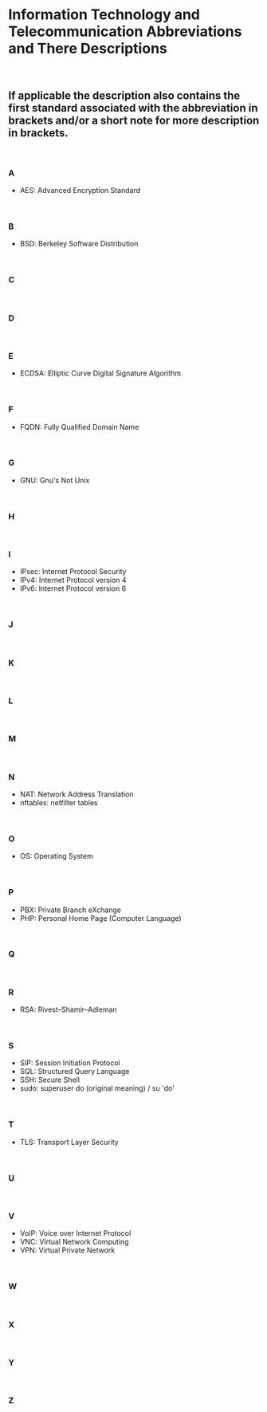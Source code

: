 # Information Technology and Telecommunication Abbreviations and There Descriptions

<br>

## If applicable the description also contains the first standard associated with the abbreviation in brackets and/or a short note for more description in brackets.

<br>

### A
- AES: Advanced Encryption Standard

<br>

### B
- BSD: Berkeley Software Distribution

<br>

### C

<br>

### D

<br>

### E
- ECDSA: Elliptic Curve Digital Signature Algorithm

<br>

### F
- FQDN: Fully Qualified Domain Name

<br>

### G
- GNU: Gnu's Not Unix

<br>

### H

<br>

### I
- IPsec: Internet Protocol Security
- IPv4: Internet Protocol version 4
- IPv6: Internet Protocol version 6

<br>

### J

<br>

### K

<br>

### L

<br>

### M

<br>

### N
- NAT: Network Address Translation
- nftables: netfilter tables

<br>

### O
- OS: Operating System

<br>

### P
- PBX: Private Branch eXchange
- PHP: Personal Home Page (Computer Language)

<br>

### Q

<br>

### R
- RSA: Rivest–Shamir–Adleman

<br>

### S
- SIP: Session Initiation Protocol
- SQL: Structured Query Language
- SSH: Secure Shell
- sudo: superuser do (original meaning) / su 'do'

<br>

### T
- TLS: Transport Layer Security

<br>

### U

<br>

### V
- VoIP: Voice over Internet Protocol
- VNC: Virtual Network Computing
- VPN: Virtual Private Network

<br>

### W

<br>

### X

<br>

### Y

<br>

### Z
